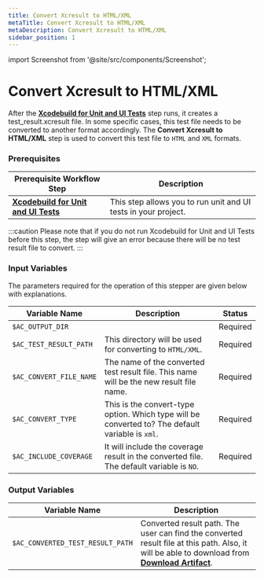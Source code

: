 ```yaml
---
title: Convert Xcresult to HTML/XML 
metaTitle: Convert Xcresult to HTML/XML
metaDescription: Convert Xcresult to HTML/XML
sidebar_position: 1
---
```


import Screenshot from '@site/src/components/Screenshot';

# Convert Xcresult to HTML/XML

After the [**Xcodebuild for Unit and UI Tests**](https://docs.appcircle.io/continuous-testing/running-ios-unit-and-ui-tests) step runs, it creates a test_result.xcresult file. In some specific cases, this test file needs to be converted to another format accordingly. The **Convert Xcresult to HTML/XML** step is used to convert this test file to `HTML` and `XML` formats.


### Prerequisites
| Prerequisite Workflow Step                      | Description                                     |
|-------------------------------------------------|-------------------------------------------------|
| [**Xcodebuild for Unit and UI Tests**](https://docs.appcircle.io/continuous-testing/running-ios-unit-and-ui-tests) | This step allows you to run unit and UI tests in your project. |

:::caution
Please note that if you do not run Xcodebuild for Unit and UI Tests before this step, the step will give an error because there will be no test result file to convert.
:::

<Screenshot url='https://cdn.appcircle.io/docs/assets/BE2989-convertOrder.png' />

### Input Variables

The parameters required for the operation of this stepper are given below with explanations.

<Screenshot url='https://cdn.appcircle.io/docs/assets/BE2989-convertInput.png' />

| Variable Name                 | Description                         | Status           |
|-------------------------------|-------------------------------------|------------------|
| `$AC_OUTPUT_DIR`              |  | Required |
| `$AC_TEST_RESULT_PATH`        | This directory will be used for converting to `HTML/XML`. | Required |
| `$AC_CONVERT_FILE_NAME`       | The name of the converted test result file. This name will be the new result file name. | Required |
| `$AC_CONVERT_TYPE`            | This is the convert-type option. Which type will be converted to? The default variable is `xml`. | Required |
| `$AC_INCLUDE_COVERAGE`        | It will include the coverage result in the converted file. The default variable is `NO`. | Required |


### Output Variables

| Variable Name                 | Description                         | 
|-------------------------------|-------------------------------------|
| `$AC_CONVERTED_TEST_RESULT_PATH`           | Converted result path. The user can find the converted result file at this path. Also, it will be able to download from [**Download Artifact**](https://docs.appcircle.io/workflows/common-workflow-steps/export-build-artifacts#download-exported-artifacts).  |
